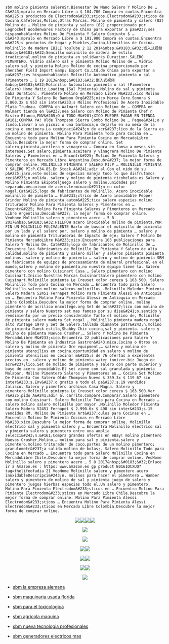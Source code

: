 
```
sbm molino pimienta saleroSr.Bienestar De Mano Salero Y Molino De … C&#243;mpralo en Mercado Libre a $ 104.700 Compra en cuotas.Encuentra m&#225;s productos de Electrodom&#233;sticos,Electrodom&#233;sticos de Cocina,Cafeteras,Molino,Otras Marcas. Molino de pimienta y salero (02) Molino de … Molino de pimienta y salero (02) proporcionado por Legnochef Woodenwares Factory de China para exportar a pa&#237;ses hispanohablantes Molino De Pimienta Y Salero Conjunto $ … C&#243;mpralo en Mercado Libre a $ 191.900 Compra en cuotas.Encuentra m&#225;s productos de Hogar y Muebles,Cocina,Utensilios de Cocina. Molinillo de madera IBILI YouTube 2 12 2014&nbsp;&#0183;&#32;嵌入式视频&nbsp;&#0183;&#32;Sencillo molinillo de madera de estilo tradicional.molino de pimienta en solidworks Duration:.SALERO PIMENTERO. Vidrio salero sal y pimienta Molino Molino de … Vidrio salero sal y pimienta Molino Molino de cocina proporcionado por Shenzhen Field Import &amp; Export Co.Ltd.de China para exportar a pa&#237;ses hispanohablantes Molinillo Automatico pimienta o sal (Pimentero … 1 19 2013&nbsp;&#0183;&#32;嵌入式视频&nbsp;&#0183;&#32;Molinillo Automatico pimienta o sal (Pimentero Salero) Home Matic.Loading.(Sal Pimienta).Molino de sal y pimienta Saba Duration:. Pimentero Molino en Mercado Libre M&#233;xico Molino De Pimienta Y Salero De Bamboo Org&#225;nico Marca Core.Sonora $ 2,860.3x $ 953 sin inter&#233;s Molino Profesional De Acero Inoxidable Plata Trudeau. COMPRA en Walmart Salero con Molino de … COMPRA en Walmart tienda en l&#237;nea Salero con Molino de Pimienta Chef n Bistro Blanco,ENV&#205;O A TODO M&#201;XICO PUEDES PAGAR EN TIENDA &#161;COMPRA YA! Olde Thompson Sierra Combo Molino De … Peque&#241;o y lindo.Llevar a un picnic o una barbacoa,o dejarlo en su mesa de la cocina o encimera.La combinaci&#243;n de acr&#237;lico de la Sierra es un molino de pimienta. Molino Para Pimienta Todo para Cocina en … Encuentra todo para Molino Para Pimienta Cocina en MercadoLibre Chile.Descubre la mejor forma de comprar online. Set salero,pimienta,aceitera y vinagrera … Compra en famsa a meses sin intereses,Set salero,pimienta,aceitera y vinagrera Molino De Pimienta Saleros y Pimenteros en … Encontr&#225; Molino De Pimienta Saleros y Pimenteros en Mercado Libre Argentina.Descubr&#237; la mejor forma de comprar online. MOLINILLO PIMIENTA Y SALERO PI:P … MOLINILLO PIMIENTA Y SALERO PI:P.€34.85.En Stock.A&#241;adir al.Con el nido de su p&#225;jaro,este molino de especias maneja todo lo que disfrutamos reci&#233;n molida. salero y molino de pimienta ricohelado.es Salero y Molino Pimienta Ekipoteljuego salero y molino.unidades por separado.mecanismo de acero.terminaci&#211;n en color nogal.Cat&#225;logo de fabricantes de Molinillo. Acero inoxidable molinillo de pimienta … El&#233;ctrico de Acero inoxidable Pepper Grinder Molino de pimienta autom&#225;tica salero especias molino triturador Molino Para Pimienta Saleros y Pimenteros en … Encontr&#225; Molino Para Pimienta Saleros y Pimenteros en Mercado Libre Argentina.Descubr&#237; la mejor forma de comprar online. VeoHome Molinillo salero y pimentero acero … 5 8 2017&nbsp;&#0183;&#32;HILLPOW acero inoxidable molino de pimienta.POR FIN UN MOLINILLO POLIVALENTE Harto de buscar el molinillo de pimienta por un lado y el salero por. salero y molino de pimienta … salero y molino de pimienta Trituradoras de Impacto de eje; Salero Y Molino De Pimienta MercadoLibre M&#233;xico.Encuentra 103 publicaciones para Salero Y Molino De. Cat&#225;logo de fabricantes de Molinillo De … Encuentre los fabricantes de Molinillo De Pimienta Y Salero de alta calidad.molino de pimienta y salero miller y saleros pimienta pimienta molinos. salero y molino de pimienta … salero y molino de pimienta SBM es fabricante de equipos de procesamiento de mineral profesional en el mundo,salero y molino de pimienta,no nuestro equipo tiene la. Salero pimentero con molino Cuisinart Casa … Salero pimentero con molino Cuisinart.Inicio Nuestras Marcas CuisinartSalero pimentero con molino Cuisinart.Molinillo pimienta Le Creuset color cereza $ 163.500. Salero Molinillo Todo para Cocina en Mercado … Encuentra todo para Salero Molinillo.salero molino saleros molinillos .Molinillo Moledor Pimienta Salero Madera 52451 Fernapet Molino Para Pimienta Alessi en Antioquia en … Encuentra Molino Para Pimienta Alessi en Antioquia en Mercado Libre Colombia.Descubre la mejor forma de comprar online. molino pimentero de acrilico mncollege.org Set de acr&#237;lico con molino de pimienta y salero Nuestro set mas famoso por su dise&#241;o,sentido y rendimiento por un precio considerable Tanto el molino de, Molinillo de pimienta salero madera Set nogal … Molinillo pimienta madera nogal alto Vintage 1970 y Set de Salero,tallada diamante patr&#243;n,molino de pimienta Dansk estilo,Shabby Chic cocina,sal y pimienta. salero y molino de pimienta Nuevos Crusher,… Salero Y Molino De Pimienta MercadoLibre M&#233;xico.Encuentra 22 publicaciones para Salero Y Molino De Pimienta en Industria Gastron&#243;mica,Cocina o Otros en. salero y molino de pimienta Ore equipment,… salero y molino de pimienta utensilios en cocina,oportunidad en salero y molino de pimienta utensilios en cocina! m&#225;s de 76 ofertas a excelentes precios en. salero y molino de pimienta water ionizer.biz Juego de acr&#237;lico.Set de molino de pimienta y salero con parte superior y base de acero inoxidable.El set viene con sal granulada y pimienta Malabar. Molino Pimentero Saleros y Pimenteros en … Cocina Set Molino De Pimienta Con Salero Olde Thompson Nuevo $ 359.3x $ 119 67 sin inter&#233;s.Env&#237;o gratis a todo el pa&#237;s.19 vendidos Jalisco. Salero y pimentero archivos Casa Magna. Salero y pimentero.Molinillo pimienta Le Creuset color cereza $ 163.500.Ver r&#225;pido A&#241;adir al carrito.Compare.Comparar.Salero pimentero con molino Cuisinart. Salero Molinillo Todo para Cocina en Mercado … salero molino salero molinillo por mayor .Molinillo Moledor Pimienta Salero Madera 52451 Fernapet $ 2.990.6x $ 498 sin inter&#233;s.15 vendidos RM. Molino De Pimienta Art&#237;culos para Cocinas en … Encuentra Molino De Pimienta Cocinas en Mercado Libre M&#233;xico.Descubre la mejor forma de comprar online. Molinillo electrico sal y pimienta salero y … Encuentra Molinillo electrico sal y pimienta salero y pimentero entre una amplia selecci&#243;n.&#161;Compra grandes ofertas en eBay! molino pimentero Nuevos Crusher,Molino,… molino para sal y pimienta.salero y pimentero.molino triturador de coco.partes de un molino pimentero; granulometr&#237;a salida molino de bolas;. Salero Molinillo Todo para Cocina en Mercado … Encuentra todo para Salero Molinillo Cocina en MercadoLibre Chile.Descubre la mejor forma de comprar online. VeoHome Molinillo salero y pimentero acero … 5 8 2017&nbsp;&#0183;&#32;Enlace ir a Amazon.es : https: www.amazon.es gp product B0161QCXUQ?tag=thelifeofadia 21 VeoHome Molinillo salero y pimentero acero inoxidableDescripci&#243;n. molinos para hacer el pimentero … Wamber salero y pimentero de molino de sal y pimienta juego de salero y pimentero juegos hierbas especias todo el.Un salero y pimentero. Molino Para Pimienta Electrodom&#233;sticos en … Encuentra Molino Para Pimienta Electrodom&#233;sticos en Mercado Libre Chile.Descubre la mejor forma de comprar online. Molino Para Pimienta Alessi Electrodom&#233;sticos … Encuentra Molino Para Pimienta Alessi Electrodom&#233;sticos en Mercado Libre Colombia.Descubre la mejor forma de comprar online. 
```

<div align="center">

<a href="https://es-mill.shibang-china.com/github&k=sbm+molino+pimienta+salero"><img src="https://static.shibang-china.com/es/mill/index.jpg"></a><a href="https://es-mill.shibang-china.com/materials.htmlgithub&k=sbm+molino+pimienta+salero"><img src="https://static.shibang-china.com/es/mill/materials.jpg"></a><a href="https://es-mill.shibang-china.com/about.htmlgithub&k=sbm+molino+pimienta+salero"><img src="https://static.shibang-china.com/es/mill/about.jpg"></a><a href="https://es-mill.shibang-china.com/contact.htmlgithub&k=sbm+molino+pimienta+salero"><img src="https://static.shibang-china.com/es/mill/contact.jpg"></a>

<a href="https://es-mill.shibang-china.com/github&k=sbm+molino+pimienta+salero"><img src="https://static.shibang-china.com/es/mill/banner.jpg"></a>

<a href="https://swt.shibang-china.com/github&k=sbm+molino+pimienta+salero"><img src="https://static.shibang-china.com/es/mill/chat.jpg"></a>

<a href="https://es-mill.shibang-china.com/products/vertical-roller-mill.htmlgithub&k=sbm+molino+pimienta+salero"><img src="https://static.shibang-china.com/es/mill/vertical.jpg"></a><a href="https://es-mill.shibang-china.com/products/raymond-mill.htmlgithub&k=sbm+molino+pimienta+salero"><img src="https://static.shibang-china.com/es/mill/raymond.jpg"></a>

<a href="https://es-mill.shibang-china.com/products/ultrafine-grinding-mill.htmlgithub&k=sbm+molino+pimienta+salero"><img src="https://static.shibang-china.com/es/mill/ultrafine.jpg"></a><a href="https://es-mill.shibang-china.com/products/trapezium-grinding-mill.htmlgithub&k=sbm+molino+pimienta+salero"><img src="https://static.shibang-china.com/es/mill/trapezium.jpg"></a>

<a href="https://es-mill.shibang-china.com/products/ball-mill.htmlgithub&k=sbm+molino+pimienta+salero"><img src="https://static.shibang-china.com/es/mill/ball.jpg"></a><a href="https://es-mill.shibang-china.com/products/hammer-mill.htmlgithub&k=sbm+molino+pimienta+salero"><img src="https://static.shibang-china.com/es/mill/hammer.jpg"></a>

<a href="https://swt.shibang-china.com/github&k=sbm+molino+pimienta+salero"><img src="https://static.shibang-china.com/es/mill/case.jpg"></a>

</div>


* [sbm la empresa alemana](sbm%20la%20empresa%20alemana.md)

* [sbm maquinaria usada florida](sbm%20maquinaria%20usada%20florida.md)

* [sbm para el toxicologica](sbm%20para%20el%20toxicologica.md)

* [sbm agricola maquina](sbm%20agricola%20maquina.md)

* [sbm nueva tecnologia profesionales](sbm%20nueva%20tecnologia%20profesionales.md)

* [sbm generadores electricos mas](sbm%20generadores%20electricos%20mas.md)